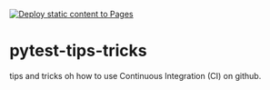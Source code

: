 [![Deploy static content to Pages](https://github.com/zartwilly/pytest-tips-tricks/actions/workflows/static.yml/badge.svg)](https://github.com/zartwilly/pytest-tips-tricks/actions/workflows/static.yml)

# pytest-tips-tricks
tips and tricks oh how to use Continuous Integration (CI) on github.

